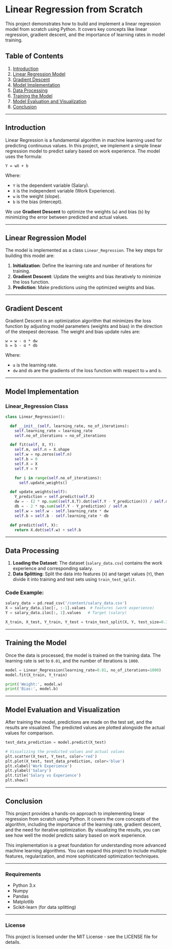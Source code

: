 # Linear Regression from Scratch

This project demonstrates how to build and implement a linear regression model from scratch using Python. It covers key concepts like linear regression, gradient descent, and the importance of learning rates in model training.

## Table of Contents

1. [Introduction](#introduction)
2. [Linear Regression Model](#linear-regression-model)
3. [Gradient Descent](#gradient-descent)
4. [Model Implementation](#model-implementation)
5. [Data Processing](#data-processing)
6. [Training the Model](#training-the-model)
7. [Model Evaluation and Visualization](#model-evaluation-and-visualization)
8. [Conclusion](#conclusion)

---

## Introduction

Linear Regression is a fundamental algorithm in machine learning used for predicting continuous values. In this project, we implement a simple linear regression model to predict salary based on work experience. The model uses the formula:

```
Y = wX + b
```

Where:
- `Y` is the dependent variable (Salary).
- `X` is the independent variable (Work Experience).
- `w` is the weight (slope).
- `b` is the bias (intercept).

We use **Gradient Descent** to optimize the weights (`w`) and bias (`b`) by minimizing the error between predicted and actual values.

---

## Linear Regression Model

The model is implemented as a class `Linear_Regression`. The key steps for building this model are:
1. **Initialization**: Define the learning rate and number of iterations for training.
2. **Gradient Descent**: Update the weights and bias iteratively to minimize the loss function.
3. **Prediction**: Make predictions using the optimized weights and bias.

---

## Gradient Descent

Gradient Descent is an optimization algorithm that minimizes the loss function by adjusting model parameters (weights and bias) in the direction of the steepest decrease. The weight and bias update rules are:

```
w = w - α * dw
b = b - α * db
```

Where:
- `α` is the learning rate.
- `dw` and `db` are the gradients of the loss function with respect to `w` and `b`.

---

## Model Implementation

### Linear_Regression Class

```python
class Linear_Regression():

  def __init__(self, learning_rate, no_of_iterations):
    self.learning_rate = learning_rate
    self.no_of_iterations = no_of_iterations

  def fit(self, X, Y):
    self.m, self.n = X.shape
    self.w = np.zeros(self.n)
    self.b = 0
    self.X = X
    self.Y = Y

    for i in range(self.no_of_iterations):
      self.update_weights()

  def update_weights(self):
    Y_prediction = self.predict(self.X)
    dw = - (2 * np.sum((self.X.T).dot(self.Y - Y_prediction))) / self.m
    db = - 2 * np.sum(self.Y - Y_prediction) / self.m
    self.w = self.w - self.learning_rate * dw
    self.b = self.b - self.learning_rate * db

  def predict(self, X):
    return X.dot(self.w) + self.b
```

---

## Data Processing

1. **Loading the Dataset**: The dataset (`salary_data.csv`) contains the work experience and corresponding salary. 
2. **Data Splitting**: Split the data into features (`X`) and target values (`Y`), then divide it into training and test sets using `train_test_split`.

### Code Example:

```python
salary_data = pd.read_csv('/content/salary_data.csv')
X = salary_data.iloc[:, :-1].values  # Features (work experience)
Y = salary_data.iloc[:, 1].values   # Target (salary)

X_train, X_test, Y_train, Y_test = train_test_split(X, Y, test_size=0.33, random_state=2)
```

---

## Training the Model

Once the data is processed, the model is trained on the training data. The learning rate is set to `0.01`, and the number of iterations is `1000`.

```python
model = Linear_Regression(learning_rate=0.01, no_of_iterations=1000)
model.fit(X_train, Y_train)

print('Weight:', model.w)
print('Bias:', model.b)
```

---

## Model Evaluation and Visualization

After training the model, predictions are made on the test set, and the results are visualized. The predicted values are plotted alongside the actual values for comparison.

```python
test_data_prediction = model.predict(X_test)

# Visualizing the predicted values and actual values
plt.scatter(X_test, Y_test, color='red')
plt.plot(X_test, test_data_prediction, color='blue')
plt.xlabel('Work Experience')
plt.ylabel('Salary')
plt.title('Salary vs Experience')
plt.show()
```

---

## Conclusion

This project provides a hands-on approach to implementing linear regression from scratch using Python. It covers the core concepts of the algorithm, including the importance of the learning rate, gradient descent, and the need for iterative optimization. By visualizing the results, you can see how well the model predicts salary based on work experience.

This implementation is a great foundation for understanding more advanced machine learning algorithms. You can expand this project to include multiple features, regularization, and more sophisticated optimization techniques. 

---

### Requirements

- Python 3.x
- Numpy
- Pandas
- Matplotlib
- Scikit-learn (for data splitting)

---

### License

This project is licensed under the MIT License - see the LICENSE file for details.